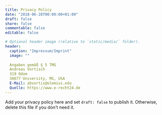 ```yaml
---
title: Privacy Policy
date: "2018-06-28T00:00:00+01:00"
draft: false
share: false
commentable: false
editable: false

# Optional header image (relative to `static/media/` folder).
header:
  caption: "Impressum/Imprint"
  image: ""
  
  Angaben gemäß § 5 TMG
  Andreas Vortisch
  319 Odom
  38677 University, MS, USA
  E-Mail: abvortis@olemiss.edu
  Quelle: https://www.e-recht24.de
---
```


Add your privacy policy here and set `draft: false` to publish it. Otherwise, delete this file if you don't need it.
